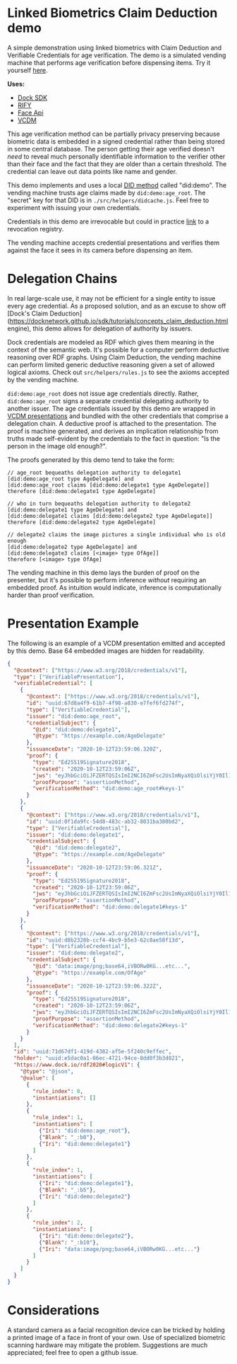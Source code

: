 # Linked Biometrics Claim Deduction demo

A simple demonstration using linked biometrics with Claim Deduction and Verifiable Credentials for age verification. The demo is a simulated vending machine that performs age verification before dispensing items. Try it yourself [here](https://biometrics-demo.dock.io).

**Uses:**

- [Dock SDK](https://github.com/docknetwork/sdk)
- [RIFY](https://github.com/docknetwork/rify)
- [Face Api](https://github.com/justadudewhohacks/face-api.js/)
- [VCDM](https://www.w3.org/TR/vc-data-model)

This age verification method can be partially privacy preserving because biometric data is embedded in a signed credential rather than being stored in some central database. The person getting their age verified doesn't *need* to reveal much personally identifiable information to the verifier other than their face and the fact that they are older than a certain threshold. The credential can leave out data points like name and gender.

This demo implements and uses a local [DID method](https://www.w3.org/TR/did-core/#dfn-did-methods) called "did:demo". The vending machine trusts age claims made by `did:demo:age_root`. The "secret" key for that DID is in `./src/helpers/didcache.js`. Feel free to experiment with issuing your own credentials.

Credentials in this demo are irrevocable but could in practice [link](https://www.w3.org/TR/vc-data-model/#status) to a revocation registry. 

The vending machine accepts credential presentations and verifies them against the face it sees in its camera before dispensing an item.

# Delegation Chains

In real large-scale use, it may not be efficient for a single entity to issue every age credential. As a proposed solution, and as an excuse to show off [Dock's Claim Deduction](https://docknetwork.github.io/sdk/tutorials/concepts_claim_deduction.html engine), this demo allows for delegation of authority by issuers.

Dock credentials are modeled as RDF which gives them meaning in the context of the semantic web. It's possible for a computer perform deductive reasoning over RDF graphs. Using Claim Deduction, the vending machine can perform limited generic deductive reasoning given a set of allowed logical axioms. Check out `src/helpers/rules.js` to see the axioms accepted by the vending machine.

`did:demo:age_root` does not issue age credentials directly. Rather, `did:demo:age_root` signs a separate credential delegating authority to another issuer. The age credentials issued by this demo are wrapped in [VCDM presentations](https://www.w3.org/TR/vc-data-model/#presentations) and bundled with the other credentials that comprise a delegation chain. A deductive proof is attached to the presentation. The proof is machine generated, and derives an implication relationship from truths made self-evident by the credentials to the fact in question: "Is the person in the image old enough?".

The proofs generated by this demo tend to take the form:

```
// age_root bequeaths delegation authority to delegate1
[did:demo:age_root type AgeDelegate] and
[did:demo:age_root claims [did:demo:delegate1 type AgeDelegate]]
therefore [did:demo:delegate1 type AgeDelegate]

// who in turn bequeaths delegation authority to delegate2
[did:demo:delegate1 type AgeDelegate] and
[did:demo:delegate1 claims [did:demo:delegate2 type AgeDelegate]]
therefore [did:demo:delegate2 type AgeDelegate]

// delegate2 claims the image pictures a single individual who is old enough
[did:demo:delegate2 type AgeDelegate] and
[did:demo:delegate3 claims [<image> type OfAge]]
therefore [<image> type OfAge]
```

The vending machine in this demo lays the burden of proof on the presenter, but it's possible to perform inference *without* requiring an embedded proof. As intuition would indicate, inference is computationally harder than proof verification.

# Presentation Example

The following is an example of a VCDM presentation emitted and accepted by this demo. Base 64 embedded images are hidden for readability.

```json
{
  "@context": ["https://www.w3.org/2018/credentials/v1"],
  "type": ["VerifiablePresentation"],
  "verifiableCredential": [
    {
      "@context": ["https://www.w3.org/2018/credentials/v1"],
      "id": "uuid:67d8a4f9-61b7-4f98-a830-e7fef6fd274f",
      "type": ["VerifiableCredential"],
      "issuer": "did:demo:age_root",
      "credentialSubject": {
        "@id": "did:demo:delegate1",
        "@type": "https://example.com/AgeDelegate"
      },
      "issuanceDate": "2020-10-12T23:59:06.320Z",
      "proof": {
        "type": "Ed25519Signature2018",
        "created": "2020-10-12T23:59:06Z",
        "jws": "eyJhbGciOiJFZERTQSIsImI2NCI6ZmFsc2UsImNyaXQiOlsiYjY0Il19..GjaPOrG-ca50NfE7zmx0Ff5jd2TaaNabCkh47gVj3lbYTxe5EkyIVP49BuAu9JNM1K5xB1V6XaH0lPBCkARfBw",
        "proofPurpose": "assertionMethod",
        "verificationMethod": "did:demo:age_root#keys-1"
      }
    },
    {
      "@context": ["https://www.w3.org/2018/credentials/v1"],
      "id": "uuid:0f1da9fc-54d8-483c-ab32-8031ba380bd2",
      "type": ["VerifiableCredential"],
      "issuer": "did:demo:delegate1",
      "credentialSubject": {
        "@id": "did:demo:delegate2",
        "@type": "https://example.com/AgeDelegate"
      },
      "issuanceDate": "2020-10-12T23:59:06.321Z",
      "proof": {
        "type": "Ed25519Signature2018",
        "created": "2020-10-12T23:59:06Z",
        "jws": "eyJhbGciOiJFZERTQSIsImI2NCI6ZmFsc2UsImNyaXQiOlsiYjY0Il19..sHGEIviELWLemtuc4n0rIXS9z90j3h8_N3Css3357y-bFZtzcPyagt7T8UHnVtminj4GZdxZTKp_GRnfMBHrAA",
        "proofPurpose": "assertionMethod",
        "verificationMethod": "did:demo:delegate1#keys-1"
      }
    },
    {
      "@context": ["https://www.w3.org/2018/credentials/v1"],
      "id": "uuid:d8b2328b-ccf4-4bc9-b5e3-62c8ae58f13d",
      "type": ["VerifiableCredential"],
      "issuer": "did:demo:delegate2",
      "credentialSubject": {
        "@id": "data:image/png;base64,iVBORw0KG...etc...",
        "@type": "https://example.com/OfAge"
      },
      "issuanceDate": "2020-10-12T23:59:06.322Z",
      "proof": {
        "type": "Ed25519Signature2018",
        "created": "2020-10-12T23:59:06Z",
        "jws": "eyJhbGciOiJFZERTQSIsImI2NCI6ZmFsc2UsImNyaXQiOlsiYjY0Il19..B8UjkhNXO5U-YWNxHZi-iJRoOIvEhfbESwzlGeDrd1ysuKwtb6eIptdrVJ675LdFkT4WNeCSsHzuTiKGMsnBDw",
        "proofPurpose": "assertionMethod",
        "verificationMethod": "did:demo:delegate2#keys-1"
      }
    }
  ],
  "id": "uuid:71d67df1-419d-4382-af5e-5f240c9effec",
  "holder": "uuid:e5dac0a1-06ec-4721-94ce-8dd0f3b3d821",
  "https://www.dock.io/rdf2020#logicV1": {
    "@type": "@json",
    "@value": [
      {
        "rule_index": 0,
        "instantiations": []
      },
      {
        "rule_index": 1,
        "instantiations": [
		  {"Iri": "did:demo:age_root"},
		  {"Blank": "_:b0"},
		  {"Iri": "did:demo:delegate1"}
        ]
      },
      {
        "rule_index": 1,
        "instantiations": [
		  {"Iri": "did:demo:delegate1"},
          {"Blank": "_:b5"},
          {"Iri": "did:demo:delegate2"}
        ]
      },
      {
        "rule_index": 2,
        "instantiations": [
          {"Iri": "did:demo:delegate2"},
          {"Blank": "_:b10"},
          {"Iri": "data:image/png;base64,iVBORw0KG...etc..."}
        ]
      }
    ]
  }
}
```

# Considerations

A standard camera as a facial recognition device can be tricked by holding a printed image of a face in front of your own. Use of specialized biometric scanning hardware may mitigate the problem. Suggestions are much appreciated; feel free to open a github issue.
